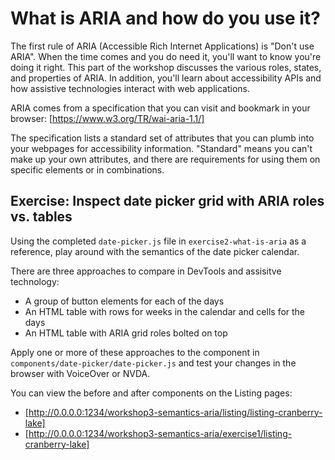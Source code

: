 # What is ARIA and how do you use it?

The first rule of ARIA (Accessible Rich Internet Applications) is "Don't use ARIA". When the time comes and you do need it, you'll want to know you're doing it right. This part of the workshop discusses the various roles, states, and properties of ARIA. In addition, you'll learn about accessibility APIs and how assistive technologies interact with web applications.

ARIA comes from a specification that you can visit and bookmark in your browser: [https://www.w3.org/TR/wai-aria-1.1/]

The specification lists a standard set of attributes that you can plumb into your webpages for accessibility information. "Standard" means you can't make up your own attributes, and there are requirements for using them on specific elements or in combinations.

## Exercise: Inspect date picker grid with ARIA roles vs. tables

Using the completed `date-picker.js` file in `exercise2-what-is-aria` as
a reference, play around with the semantics of the date picker calendar.

There are three approaches to compare in DevTools and assisitve technology:

- A group of button elements for each of the days
- An HTML table with rows for weeks in the calendar and cells for the days
- An HTML table with ARIA grid roles bolted on top

Apply one or more of these approaches to the component in `components/date-picker/date-picker.js`
and test your changes in the browser with VoiceOver or NVDA.

You can view the before and after components on the Listing pages:

- [http://0.0.0.0:1234/workshop3-semantics-aria/listing/listing-cranberry-lake]
- [http://0.0.0.0:1234/workshop3-semantics-aria/exercise1/listing-cranberry-lake]
